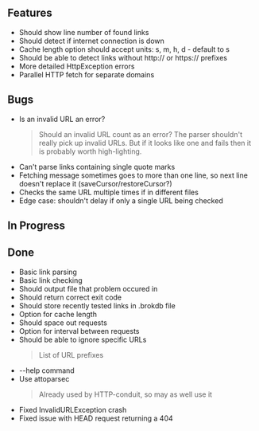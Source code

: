 ## Features

- Should show line number of found links
- Should detect if internet connection is down
- Cache length option should accept units: s, m, h, d - default to s
- Should be able to detect links without http:// or https:// prefixes
- More detailed HttpException errors
- Parallel HTTP fetch for separate domains

## Bugs

- Is an invalid URL an error?
    > Should an invalid URL count as an error? The parser shouldn't really pick up invalid URLs. But if it looks like one and fails then it is probably worth high-lighting.
- Can't parse links containing single quote marks
- Fetching message sometimes goes to more than one line, so next line doesn't replace it (saveCursor/restoreCursor?)
- Checks the same URL multiple times if in different files
- Edge case: shouldn't delay if only a single URL being checked

## In Progress


## Done

- Basic link parsing
- Basic link checking
- Should output file that problem occured in
- Should return correct exit code
- Should store recently tested links in .brokdb file
- Option for cache length
- Should space out requests
- Option for interval between requests
- Should be able to ignore specific URLs
    > List of URL prefixes
- --help command
- Use attoparsec
    > Already used by HTTP-conduit, so may as well use it
- Fixed InvalidURLException crash
- Fixed issue with HEAD request returning a 404
